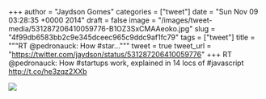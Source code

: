 
+++
author = "Jaydson Gomes"
categories = ["tweet"]
date = "Sun Nov 09 03:28:35 +0000 2014"
draft = false
image = "/images/tweet-media/531287206410059776-B1OZ3SxCMAAeoko.jpg"
slug = "4f99db6583bb2c9e345dceec965c9ddc9af1fc79"
tags = ["tweet"]
title = """RT @pedronauck: How #star..."""
tweet = true
tweet_url = "https://twitter.com/jaydson/status/531287206410059776"
+++
RT @pedronauck: How #startups work, explained in 14 locs of #javascript http://t.co/he3zqz2XXb

![](/images/tweet-media/531287206410059776-B1OZ3SxCMAAeoko.jpg)